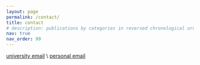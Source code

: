 ```yaml
---
layout: page
permalink: /contact/
title: contact
# description: publications by categories in reversed chronological order. generated by jekyll-scholar.
nav: true
nav_order: 99
---
```

[university email](mailto:n.dennler2@herts.ac.uk) \\
[personal email](mailto:dennler@proton.me)